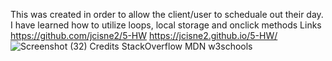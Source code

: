 This was created in order to allow the client/user to scheduale out their day. I have learned how to utilize loops, local storage and onclick methods
Links
https://github.com/jcisne2/5-HW
https://jcisne2.github.io/5-HW/
![Screenshot (32)](https://user-images.githubusercontent.com/108189023/183566186-a5818ce8-a231-44f4-b0b0-1716dc35663a.png)
Credits
StackOverflow
MDN
w3schools
